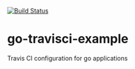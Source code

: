 [![Build Status](https://travis-ci.org/andreluzz/go-travisci-example.svg?branch=master)](https://travis-ci.org/andreluzz/go-travisci-example)

# go-travisci-example
Travis CI configuration for go applications
